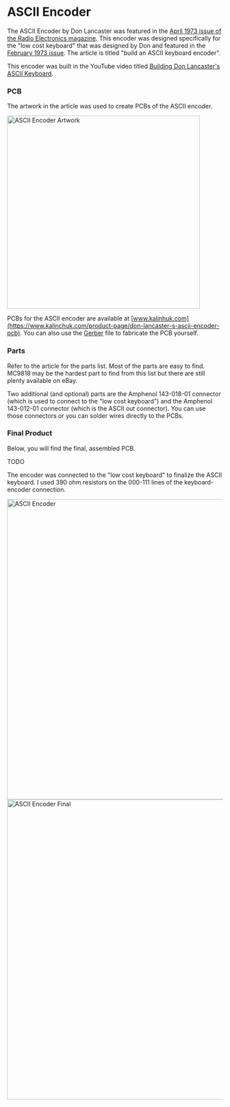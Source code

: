 # ASCII Encoder

The ASCII Encoder by Don Lancaster was featured in the [April 1973 issue of the Radio Electronics magazine](https://deramp.com/swtpc.com/RadioElectronics/Apr1973/RE_Apr1973.htm). This encoder was designed specifically for the "low cost keyboard" that was designed by Don and featured in the [February 1973 issue](../low_cost_keyboard/low_cost_keyboard_2_73.pdf). The article is titled "build an ASCII keyboard encoder".

This encoder was built in the YouTube video titled [Building Don Lancaster's ASCII Keyboard](https://youtu.be/akgyQJSSxYs).

### PCB

The artwork in the article was used to create PCBs of the ASCII encoder.

<img width="450" alt="ASCII Encoder Artwork" src="https://github.com/user-attachments/assets/942468d2-9d38-4df9-a971-efdca3c67746">

PCBs for the ASCII encoder are available at [www.kalinhuk.com](https://www.kalinchuk.com/product-page/don-lancaster-s-ascii-encoder-pcb). You can also use the [Gerber](gerber.zip) file to fabricate the PCB yourself.

### Parts

Refer to the article for the parts list. Most of the parts are easy to find. MC9818 may be the hardest part to find from this list but there are still plenty available on eBay.

Two additional (and optional) parts are the Amphenol 143-018-01 connector (which is used to connect to the "low cost keyboard") and the Amphenol 143-012-01 connector (which is the ASCII out connector). You can use those connectors or you can solder wires directly to the PCBs.

### Final Product

Below, you will find the final, assembled PCB.

TODO

The encoder was connected to the "low cost keyboard" to finalize the ASCII keyboard. I used 390 ohm resistors on the 000-111 lines of the keyboard-encoder connection.

<img width="700" alt="ASCII Encoder" src="https://github.com/user-attachments/assets/4ce7fed8-444e-4dd7-ad1f-ebafa63ff341">

<img width="700" alt="ASCII Encoder Final" src="https://github.com/user-attachments/assets/8088314b-c85e-4f7e-b2e5-955f0d96aad9">
